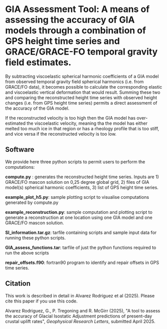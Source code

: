 # **GIA Assessment Tool: A means of assessing the accuracy of GIA models through a combination of GPS height time series and GRACE/GRACE-FO temporal gravity field estimates.**


By subtracting viscoelastic spherical harmonic coefficients of a GIA model from observed temporal gravity field spherical harmonics (i.e. from GRACE/FO data), it becomes possible to calculate the corresponding elastic and viscoelastic vertical deformation that would result. Summing these two and comparing the reconstructed height time series with observed height changes (i.e. from GPS height time series) permits a direct assessment of the accuracy of the GIA model.

If the reconstructed velocity is too high then the GIA model has over-estimated the viscoelastic velocity, meaning tha the model has either melted too much ice in that region or has a rheology profile that is too stiff, and vice versa if the reconstructed velocity is too low.

## Software
We provide here three python scripts to permit users to perform the computations:

**compute.py** : generates the reconstructed height time series. Inputs are 1) GRACE/FO mascon solution on 0,25 degree global grid, 2) files of GIA model(s) spherical harmonic coefficients, 3) list of GPS height time series.

**example_plot_h5.py**: sample plotting script to visualise computations generated by compute.py

**example_reconstruction.py**: sample computation and plotting script to generate a reconstruction at one location using one GIA model and one GRACE/FO mascon solution.

**SI_information.tar.gz**: tarfile containing scripts and sample input data for running these python scripts.

**GIA_assess_functions.tar**: tarfile of just the python functions required to run the above scripts

**repair_offsets.f90**: fortran90 program to identify and repair offsets in GPS time series.


## Citation
This work is described in detail in Alvarez Rodriguez et al (2025). Please cite this paper if you use this code.


Alvarez Rodriguez, G., P. Tregoning and R. McGirr (2025), "A tool to assess the accuracy of Glacial Isostatic Adjustment predictions of present-day crustal uplift rates", _Geophysical Research Letters_, submitted April 2025.

